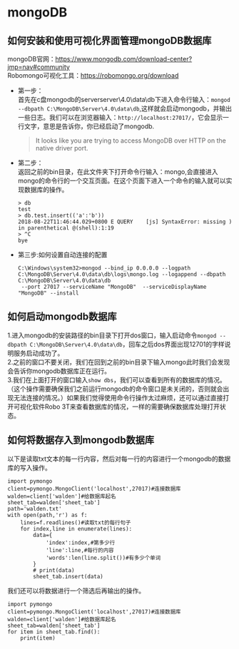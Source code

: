 # mongoDB
## 如何安装和使用可视化界面管理mongoDB数据库
mongoDB官网：https://www.mongodb.com/download-center?jmp=nav#community<br>
Robomongo可视化工具：https://robomongo.org/download
- 第一步：<br>
首先在c盘mongodb的serverserver\4.0\data\db下进入命令行输入：`mongod --dbpath C:\MongoDB\Server\4.0\data\db`,这样就会启动mongodb，并输出一些日志。我们可以在浏览器输入：`http://localhost:27017/`，它会显示一行文字，意思是告诉你，你已经启动了mongodb.
  >  It looks like you are trying to access MongoDB over HTTP on the native driver port.
- 第二步：<br>
返回之前的bin目录，在此文件夹下打开命令行输入：mongo,会直接进入mongo的命令行的一个交互页面。在这个页面下进入一个命令的输入就可以实现数据库的操作。
    ```
    > db
    test
    > db.test.insert(('a':'b'))
    2018-08-22T11:46:44.029+0800 E QUERY    [js] SyntaxError: missing ) in parenthetical @(shell):1:19
    > ^C
    bye
    ```
- 第三步:如何设置自动连接的配置
    ```
    C:\Windows\system32>mongod --bind_ip 0.0.0.0 --logpath C:\MongoDB\Server\4.0\data\db\logs\mongo.log --logappend --dbpath C:\MongoDB\Server\4.0\data\db
     --port 27017 --serviceName "MongoDB"  --serviceDisplayName "MongoDB" --install
    ```
## 如何启动mongodb数据库
1.进入mongodb的安装路径的bin目录下打开dos窗口，输入启动命令`mongod --dbpath C:\MongoDB\Server\4.0\data\db`，回车之后dos界面出现12701的字样说明服务启动成功了。<br>
2.之前的窗口不要关闭，我们在回到之前的bin目录下输入mongo此时我们会发现会告诉你mongodb数据库正在运行。<br>
3.我们在上面打开的窗口输入`show dbs`，我们可以查看到所有的数据库的情况。（这个操作需要确保我们之前运行mongodb的命令窗口是未关闭的，否则就会出现无法连接的情况。）如果我们觉得使用命令行操作太过麻烦，还可以通过直接打开可视化软件Robo 3T来查看数据库的情况，一样的需要确保数据库处理打开状态。<br>

## 如何将数据存入到mongodb数据库
以下是读取txt文本的每一行内容，然后对每一行的内容进行一个mongodb的数据库的写入操作。<br>
```
import pymongo
client=pymongo.MongoClient('localhost',27017)#连接数据库
walden=client['walden']#给数据库起名
sheet_tab=walden['sheet_tab']
path='walden.txt'
with open(path,'r') as f:
    lines=f.readlines()#读取txt的每行句子
    for index,line in enumerate(lines):
        data={
            'index':index,#第多少行
            'line':line,#每行的内容
            'words':len(line.split())#有多少个单词
        }
        # print(data)
        sheet_tab.insert(data)
```
我们还可以将数据进行一个筛选后再输出的操作。
```
import pymongo
client=pymongo.MongoClient('localhost',27017)#连接数据库
walden=client['walden']#给数据库起名
sheet_tab=walden['sheet_tab']
for item in sheet_tab.find():
    print(item)
```
